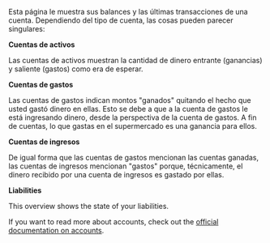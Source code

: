 Esta página le muestra sus balances y las últimas transacciones de una cuenta. Dependiendo del tipo de cuenta, las cosas pueden parecer singulares:

**Cuentas de activos**

Las cuentas de activos muestran la cantidad de dinero entrante (ganancias) y saliente (gastos) como era de esperar.

**Cuentas de gastos**

Las cuentas de gastos indican montos "ganados" quitando el hecho que usted gastó dinero en ellas. Esto se debe a que a la cuenta de gastos le está ingresando dinero, desde la perspectiva de la cuenta de gastos. A fin de cuentas, lo que gastas en el supermercado es una ganancia para ellos.

**Cuentas de ingresos**

De igual forma que las cuentas de gastos mencionan las cuentas ganadas, las cuentas de ingresos mencionan "gastos" porque, técnicamente, el dinero recibido por una cuenta de ingresos es gastado por ellas.

**Liabilities**

This overview shows the state of your liabilities.

If you want to read more about accounts, check out the [official documentation on accounts](https://firefly-iii.readthedocs.io/en/latest/concepts/accounts.html).